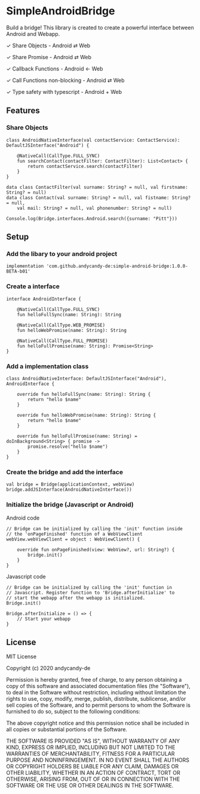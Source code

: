 # SimpleAndroidBridge

Build a bridge! This library is created to create a powerful interface between Android and Webapp.

✓ Share Objects - Android ⇄ Web

✓ Share Promise - Android ⇄ Web

✓ Callback Functions - Android ← Web

✓ Call Functions non-blocking - Android ⇄ Web

✓ Type safety with typescript - Android + Web

## Features

### Share Objects

```
class AndroidNativeInterface(val contactService: ContactService): DefaultJSInterface("Android") {

    @NativeCall(CallType.FULL_SYNC)
    fun searchContact(contactFilter: ContactFilter): List<Contact> {
        return contactService.search(contactFilter)
    }
}

data class ContactFilter(val surname: String? = null, val firstname: String? = null)
data class Contact(val surname: String? = null, val fistname: String? = null,
    val mail: String? = null, val phonenumber: String? = null)
```

```
Console.log(Bridge.interfaces.Android.search({surname: "Pitt"}))
```

## Setup

### Add the libary to your android project

```
implementation 'com.github.andycandy-de:simple-android-bridge:1.0.0-BETA-b01'
```

### Create a interface

```
interface AndroidInterface {

    @NativeCall(CallType.FULL_SYNC)
    fun helloFullSync(name: String): String

    @NativeCall(CallType.WEB_PROMISE)
    fun helloWebPromise(name: String): String

    @NativeCall(CallType.FULL_PROMISE)
    fun helloFullPromise(name: String): Promise<String>
}
```

### Add a implementation class

```
class AndroidNativeInterface: DefaultJSInterface("Android"), AndroidInterface {

    override fun helloFullSync(name: String): String {
        return "hello $name"
    }

    override fun helloWebPromise(name: String): String {
        return "hello $name"
    }

    override fun helloFullPromise(name: String) = doInBackground<String> { promise ->
        promise.resolve("hello $name")
    }
}
```

### Create the bridge and add the interface

```
val bridge = Bridge(applicationContext, webView)
bridge.addJSInterface(AndroidNativeInterface())
```

### Initialize the bridge (Javascript or Android)

Android code

```
// Bridge can be initialized by calling the 'init' function inside
// the 'onPageFinished' function of a WebViewClient
webView.webViewClient = object : WebViewClient() {

    override fun onPageFinished(view: WebView?, url: String?) {
        bridge.init()
    }
}
```

Javascript code

```
// Bridge can be initialized by calling the 'init' function in
// Javascript. Register function to 'Bridge.afterInitialize' to
// start the webapp after the webapp is initialized.
Bridge.init()

Bridge.afterInitialize = () => {
    // Start your webapp
}
```

## License

MIT License

Copyright (c) 2020 andycandy-de

Permission is hereby granted, free of charge, to any person obtaining a copy
of this software and associated documentation files (the "Software"), to deal
in the Software without restriction, including without limitation the rights
to use, copy, modify, merge, publish, distribute, sublicense, and/or sell
copies of the Software, and to permit persons to whom the Software is
furnished to do so, subject to the following conditions:

The above copyright notice and this permission notice shall be included in all
copies or substantial portions of the Software.

THE SOFTWARE IS PROVIDED "AS IS", WITHOUT WARRANTY OF ANY KIND, EXPRESS OR
IMPLIED, INCLUDING BUT NOT LIMITED TO THE WARRANTIES OF MERCHANTABILITY,
FITNESS FOR A PARTICULAR PURPOSE AND NONINFRINGEMENT. IN NO EVENT SHALL THE
AUTHORS OR COPYRIGHT HOLDERS BE LIABLE FOR ANY CLAIM, DAMAGES OR OTHER
LIABILITY, WHETHER IN AN ACTION OF CONTRACT, TORT OR OTHERWISE, ARISING FROM,
OUT OF OR IN CONNECTION WITH THE SOFTWARE OR THE USE OR OTHER DEALINGS IN THE
SOFTWARE.
